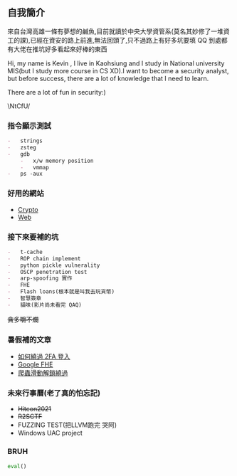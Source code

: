 ## 自我簡介

來自台灣高雄一條有夢想的鹹魚,目前就讀於中央大學資管系(莫名其妙修了一堆資工的課),已經在資安的路上前進,無法回頭了,只不過路上有好多坑要填 QQ 到處都有大佬在推坑好多看起來好棒的東西

Hi, my name is Kevin , I live in Kaohsiung and I study in National university MIS(but I study more course in CS XD).I want to become a security analyst, but before success, there are a lot of knowledge that I need to learn.

There are a lot of fun in security:)

\NtCfU/

### 指令顯示測試

```markdown
-   strings
-   zsteg
-   gdb
    -   x/w memory position
    -   vmmap
-   ps -aux
```

### 好用的網站

-   [Crypto](https://cryptohack.org/)
-   [Web](https://github.com/w181496/Web-CTF-Cheatsheet#ssrf)

### 接下來要補的坑

```markdown
-   t-cache
-   ROP chain implement
-   python pickle vulnerality
-   OSCP penetration test
-   arp-spoofing 實作
-   FHE
-   Flash loans(根本就是叫我去玩貨幣)
-   智慧簽章
-   貓味(影片尚未看完 QAQ)
```

~~貪多嚼不爛~~

### 暑假補的文章

-   [如何繞過 2FA 登入](https://youst.in/posts/bypassing-2fa-using-openid-misconfiguration/?fbclid=IwAR0wxK1GG3PpQJ907nHVs7Sqrasze0-3nxHhvpP9nKxcziexgLnp9iUSlsQ)
-   [Google FHE](https://github.com/google/fully-homomorphic-encryption)
-   [爬蟲滑動解鎖繞過](https://blog.v123582.tw/2021/06/05/%E8%AE%93-Python-%E7%88%AC%E8%9F%B2%E4%B9%9F%E8%83%BD%E8%AE%80%E5%BE%97%E6%87%82%E3%80%8C%E6%BB%91%E5%8B%95%E9%A9%97%E8%AD%89%E7%A2%BC%E3%80%8D/)

### 未來行事曆(老了真的怕忘記)

-   ~~Hitcon2021~~
-   ~~R2SCTF~~
-   FUZZING TEST(把LLVM跑完 哭阿)
-   Windows UAC project

### BRUH

```py
eval()
```
